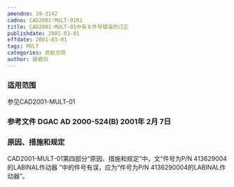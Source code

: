 ```yaml
---
amendno: 39-3142
cadno: CAD2001-MULT-01R1
title: CAD2001-MULT-01中有关件号错误的订正
publishdate: 2001-03-01
effdate: 2001-03-01
tags: MULT
categories: 民航总局
author: 聂君剑
---
```


### 适用范围 
参见CAD2001-MULT-01

<!--more-->
### 参考文件    DGAC AD 2000-524(B)  2001年 2月 7日

### 原因、措施和规定 
CAD2001-MULT-01第四部分“原因、措施和规定”中，文“件号为P/N 413629004的LABINAL作动器 ”中的件号有误，应为“件号为P/N 4136290004的LABINAL作动器”。
